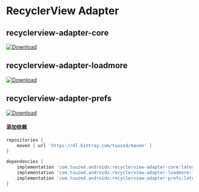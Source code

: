 # RecyclerView Adapter



## recyclerview-adapter-core

[ ![Download](https://api.bintray.com/packages/tuuzed/maven/recyclerview-adapter-core/images/download.svg) ](https://bintray.com/tuuzed/maven/recyclerview-adapter-core/_latestVersion)

## recyclerview-adapter-loadmore

[ ![Download](https://api.bintray.com/packages/tuuzed/maven/recyclerview-adapter-loadmore/images/download.svg) ](https://bintray.com/tuuzed/maven/recyclerview-adapter-loadmore/_latestVersion)

## recyclerview-adapter-prefs

[ ![Download](https://api.bintray.com/packages/tuuzed/maven/recyclerview-adapter-prefs/images/download.svg) ](https://bintray.com/tuuzed/maven/recyclerview-adapter-prefs/_latestVersion)



#### 添加依赖

``` groovy
repositories {
    maven { url 'https://dl.bintray.com/tuuzed/maven' }
}

dependencies {
    implementation 'com.tuuzed.androidx:recyclerview-adapter-core:latest.release'
    implementation 'com.tuuzed.androidx:recyclerview-adapter-loadmore:latest.release'
    implementation 'com.tuuzed.androidx:recyclerview-adapter-prefs:latest.release'
}
```


